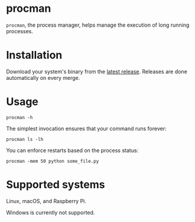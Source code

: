 # procman

`procman`, the process manager, helps manage the execution of long running processes.

# Installation

Download your system's binary from the [latest release](https://github.com/bantmen/procman/releases/latest). Releases are done automatically on every merge.

# Usage

```shell 
procman -h
```

The simplest invocation ensures that your command runs forever:

```shell 
procman ls -lh
```

You can enforce restarts based on the process status:

```shell 
procman -mem 50 python some_file.py
```

# Supported systems

Linux, macOS, and Raspberry Pi.

Windows is currently not supported.
